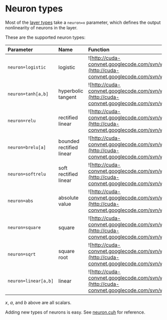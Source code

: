 # Neuron types #

Most of the [layer types](LayerParams.md) take a ` neuron=x ` parameter, which defines the output nonlinearity of neurons in the layer.

These are the supported neuron types:

| **Parameter** | **Name** | **Function** |
|:--------------|:---------|:-------------|
| ` neuron=logistic `|logistic  | ![http://cuda-convnet.googlecode.com/svn/wiki/images/logistic.gif](http://cuda-convnet.googlecode.com/svn/wiki/images/logistic.gif)|
|` neuron=tanh[a,b] ` |hyperbolic tangent | ![http://cuda-convnet.googlecode.com/svn/wiki/images/tanh.gif](http://cuda-convnet.googlecode.com/svn/wiki/images/tanh.gif)|
| ` neuron=relu `|rectified linear | ![http://cuda-convnet.googlecode.com/svn/wiki/images/relu.gif](http://cuda-convnet.googlecode.com/svn/wiki/images/relu.gif)|
| ` neuron=brelu[a] `|bounded rectified linear | ![http://cuda-convnet.googlecode.com/svn/wiki/images/brelu.gif](http://cuda-convnet.googlecode.com/svn/wiki/images/brelu.gif)|
| ` neuron=softrelu `|soft rectified linear | ![http://cuda-convnet.googlecode.com/svn/wiki/images/softrelu.gif](http://cuda-convnet.googlecode.com/svn/wiki/images/softrelu.gif)|
| ` neuron=abs `|absolute value | ![http://cuda-convnet.googlecode.com/svn/wiki/images/abs.gif](http://cuda-convnet.googlecode.com/svn/wiki/images/abs.gif)|
| ` neuron=square `|square    | ![http://cuda-convnet.googlecode.com/svn/wiki/images/square.gif](http://cuda-convnet.googlecode.com/svn/wiki/images/square.gif)|
| ` neuron=sqrt `|square root | ![http://cuda-convnet.googlecode.com/svn/wiki/images/sqrt.gif](http://cuda-convnet.googlecode.com/svn/wiki/images/sqrt.gif)|
| ` neuron=linear[a,b] `|linear    | ![http://cuda-convnet.googlecode.com/svn/wiki/images/linear.gif](http://cuda-convnet.googlecode.com/svn/wiki/images/linear.gif)|

_x_, _a_, and _b_ above are all scalars.

Adding new types of neurons is easy. See [neuron.cuh](https://code.google.com/p/cuda-convnet2/source/browse/cudaconvnet/include/neuron.cuh) for reference.